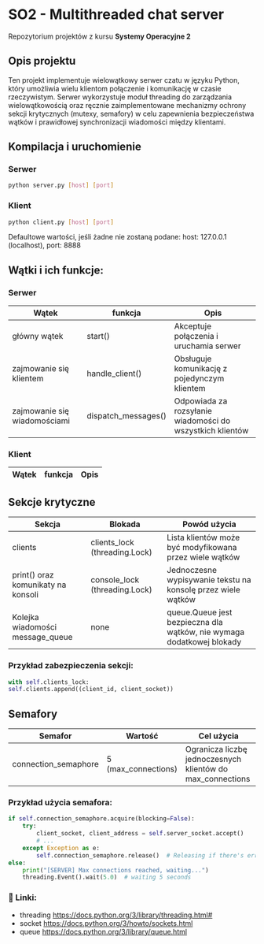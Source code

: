 # SO2 - Multithreaded chat server

Repozytorium projektów z kursu **Systemy Operacyjne 2**

## Opis projektu
Ten projekt implementuje wielowątkowy serwer czatu w języku Python, który umożliwia wielu klientom połączenie i komunikację w czasie rzeczywistym. Serwer wykorzystuje moduł threading do zarządzania wielowątkowością oraz ręcznie zaimplementowane mechanizmy ochrony sekcji krytycznych (mutexy, semafory) w celu zapewnienia bezpieczeństwa wątków i prawidłowej synchronizacji wiadomości między klientami.

## Kompilacja i uruchomienie
### Serwer
```bash
python server.py [host] [port]
```
### Klient
```bash
python client.py [host] [port]
```
Defaultowe wartości, jeśli żadne nie zostaną podane:
host: 127.0.0.1 (localhost),
port: 8888

## Wątki i ich funkcje:
### Serwer
| Wątek   | funkcja         | Opis    |
| ------ | ---------------- |---------|
| główny wątek | start() | Akceptuje połączenia i uruchamia serwer|
| zajmowanie się klientem | handle_client() | Obsługuje komunikację z pojedynczym klientem |
| zajmowanie się wiadomościami | dispatch_messages() | Odpowiada za rozsyłanie wiadomości do wszystkich klientów |

### Klient
| Wątek   | funkcja         | Opis    |
| ------ | ---------------- |---------|

## Sekcje krytyczne 
| Sekcja  | Blokada   | Powód użycia |
| ------ | ---------------- | -------- |
| clients   | clients_lock (threading.Lock) | Lista klientów może być modyfikowana przez wiele wątków |
| print() oraz komunikaty na konsoli | console_lock (threading.Lock) | Jednoczesne wypisywanie tekstu na konsolę przez wiele wątków |
| Kolejka wiadomości message_queue | none | queue.Queue jest bezpieczna dla wątków, nie wymaga dodatkowej blokady |

### Przykład zabezpieczenia sekcji:
```python
with self.clients_lock:
self.clients.append((client_id, client_socket))
```
## Semafory
| Semafor | Wartość | Cel użycia |
|---------| -------- | ---------- |
| connection_semaphore | 5 (max_connections) | Ogranicza liczbę jednoczesnych klientów do max_connections|

### Przykład użycia semafora:
```python
if self.connection_semaphore.acquire(blocking=False):
    try:
        client_socket, client_address = self.server_socket.accept()
        # ...
    except Exception as e:
        self.connection_semaphore.release()  # Releasing if there's error
else:
    print("[SERVER] Max connections reached, waiting...")
    threading.Event().wait(5.0)  # waiting 5 seconds
```

### 📎 Linki:
- threading https://docs.python.org/3/library/threading.html#
- socket https://docs.python.org/3/howto/sockets.html
- queue https://docs.python.org/3/library/queue.html
